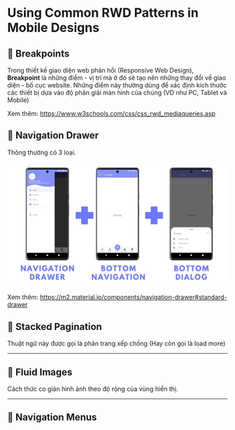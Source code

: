 # Using Common RWD Patterns in Mobile Designs

## 💛 Breakpoints

Trong thiết kế giao diện web phản hồi (Responsive Web Design), **Breakpoint** là những điểm - vị trí mà ở đó sẽ tạo nên những thay đổi về giao diện - bố cục website. Những điểm này thường dùng để xác định kích thước các thiết bị dựa vào độ phân giải màn hình của chúng (VD như PC, Tablet và Mobile)


Xem thêm: https://www.w3schools.com/css/css_rwd_mediaqueries.asp


## 💛 Navigation Drawer

Thông thường có 3 loại.

![navigation](img/navigation.jpg)


Xem thêm: https://m2.material.io/components/navigation-drawer#standard-drawer

## 💛 Stacked Pagination

Thuật ngữ này được gọi là phân trang xếp chồng (Hay còn gọi là load more)


---

## 💛 Fluid Images

Cách thức co giản hình ảnh theo độ rộng của vùng hiển thị. 

---

## 💛 Navigation Menus

